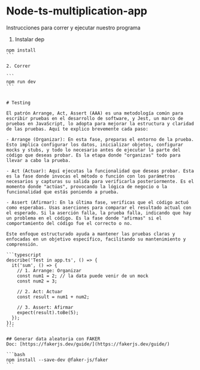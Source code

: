 # Node-ts-multiplication-app

Instrucciones para correr y ejecutar nuestro programa


1. Instalar dep

````
npm install
```

2. Correr

```
npm run dev
```


# Testing

El patrón Arrange, Act, Assert (AAA) es una metodología común para escribir pruebas en el desarrollo de software, y Jest, un marco de pruebas en JavaScript, lo adopta para mejorar la estructura y claridad de las pruebas. Aquí te explico brevemente cada paso:

- Arrange (Organizar): En esta fase, preparas el entorno de la prueba. Esto implica configurar los datos, inicializar objetos, configurar mocks y stubs, y todo lo necesario antes de ejecutar la parte del código que deseas probar. Es la etapa donde "organizas" todo para llevar a cabo la prueba.

- Act (Actuar): Aquí ejecutas la funcionalidad que deseas probar. Esta es la fase donde invocas el método o función con los parámetros necesarios y capturas su salida para verificarla posteriormente. Es el momento donde "actúas", provocando la lógica de negocio o la funcionalidad que estás poniendo a prueba.

- Assert (Afirmar): En la última fase, verificas que el código actuó como esperabas. Usas aserciones para comparar el resultado actual con el esperado. Si la aserción falla, la prueba falla, indicando que hay un problema en el código. Es la fase donde "afirmas" si el comportamiento del código fue el correcto o no.

Este enfoque estructurado ayuda a mantener las pruebas claras y enfocadas en un objetivo específico, facilitando su mantenimiento y comprensión.

```typescript
describe('Test in app.ts', () => {
  it('sum', () => {
    // 1. Arrange: Organizar
    const num1 = 2; // la data puede venir de un mock
    const num2 = 3;

    // 2. Act: Actuar
    const result = num1 + num2;

    // 3. Assert: Afirmar
    expect(result).toBe(5);
  });
});
```

## Generar data aleatoria con FAKER
Doc: [https://fakerjs.dev/guide/](https://fakerjs.dev/guide/)

```bash
npm install --save-dev @faker-js/faker
```
